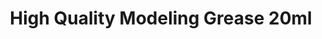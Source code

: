 ---
layout: product
title: "High Quality Modeling Grease 20ml"
price: "N/A" 
desc: "N/A"
img_path: "/assets/img/AK9050.jpg"
brand: "AK"
available: true
special_offer: false
new: false
soon: false
cat: "070000"
subcat: "070200"
subsubcat: "070205"
sifra: "AK9050"
---